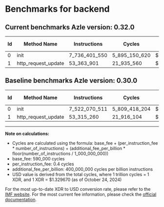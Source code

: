 # Benchmarks for backend

## Current benchmarks Azle version: 0.32.0

| Id  | Method Name         | Instructions  | Cycles        | USD           | USD/Million Calls | Change                                |
| --- | ------------------- | ------------- | ------------- | ------------- | ----------------- | ------------------------------------- |
| 0   | init                | 7_736_401_550 | 5_895_150_620 | $0.0078386049 | $7_838.60         | <font color="red">+214_331_039</font> |
| 1   | http_request_update | 53_363_901    | 21_935_560    | $0.0000291671 | $29.16            | <font color="red">+48_641</font>      |

## Baseline benchmarks Azle version: 0.30.0

| Id  | Method Name         | Instructions  | Cycles        | USD           | USD/Million Calls |
| --- | ------------------- | ------------- | ------------- | ------------- | ----------------- |
| 0   | init                | 7_522_070_511 | 5_809_418_204 | $0.0077246091 | $7_724.60         |
| 1   | http_request_update | 53_315_260    | 21_916_104    | $0.0000291412 | $29.14            |

---

**Note on calculations:**

- Cycles are calculated using the formula: base_fee + (per_instruction_fee \* number_of_instructions) + (additional_fee_per_billion \* floor(number_of_instructions / 1_000_000_000))
- base_fee: 590_000 cycles
- per_instruction_fee: 0.4 cycles
- additional_fee_per_billion: 400_000_000 cycles per billion instructions
- USD value is derived from the total cycles, where 1 trillion cycles = 1 XDR, and 1 XDR = $1.329670 (as of October 24, 2024)

For the most up-to-date XDR to USD conversion rate, please refer to the [IMF website](https://www.imf.org/external/np/fin/data/rms_sdrv.aspx).
For the most current fee information, please check the [official documentation](https://internetcomputer.org/docs/current/developer-docs/gas-cost#execution).
